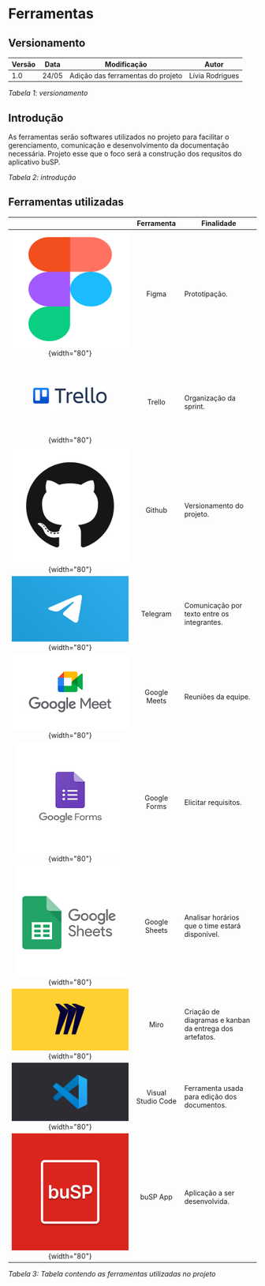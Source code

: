 # Ferramentas
## Versionamento

| Versão | Data | Modificação | Autor |
|-|-|:-:|:-:|
| 1.0 | 24/05 | Adição das ferramentas do projeto | Lívia Rodrigues |

*Tabela 1: versionamento*

## Introdução
<p> As ferramentas serão softwares utilizados no projeto para facilitar o gerenciamento, comunicação e desenvolvimento da documentação necessária. Projeto esse que o foco será a construção dos requsitos do aplicativo buSP. </p>

*Tabela 2: introdução*

## Ferramentas utilizadas

||Ferramenta|Finalidade|
|:-:|:-:|-|
| ![Figma](../assets/planejamento/logos/figma.png){width="80"}| Figma | Prototipação. |
| ![Trello](../assets/planejamento/logos/trello.png){width="80"}| Trello | Organização da sprint. |
| ![Github](../assets/planejamento/logos/gitHub.png){width="80"}| Github | Versionamento do projeto. |
| ![Telegram](../assets/planejamento/logos/telegram.png){width="80"}|  Telegram | Comunicação por texto entre os integrantes. |
| ![Meets](../assets/planejamento/logos/googleMeets.png){width="80"} | Google Meets | Reuniões da equipe. |
| ![Forms](../assets/planejamento/logos/googleForms.png){width="80"}| Google Forms | Elicitar requisitos. |
| ![Sheets](../assets/planejamento/logos/googleSheets.png){width="80"}| Google Sheets | Analisar horários que o time estará disponível. |
| ![Miro](../assets/planejamento/logos/miro.png){width="80"}| Miro | Criação de diagramas e kanban da entrega dos artefatos. |
| ![Vscode](../assets/planejamento/logos/vscode.png){width="80"}| Visual Studio Code | Ferramenta usada para edição dos documentos. |
| ![buSP](../assets/buSP.png){width="80"}| buSP App | Aplicação a ser desenvolvida. |

*Tabela 3: Tabela contendo as ferramentas utilizadas no projeto*

